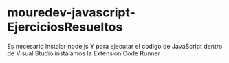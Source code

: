 # mouredev-javascript-EjerciciosResueltos

Es necesario instalar node.js
Y para ejecutar el codigo de JavaScript dentro de Visual Studio instalamos la Extension Code Runner